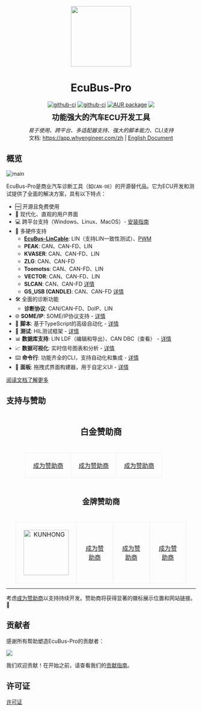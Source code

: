 <div align="center">
  <a href="https://app.whyengineer.com/zh">
    <img width="160" height="160" src="https://ecubus.oss-cn-chengdu.aliyuncs.com/img/logo256.png">
  </a>

  <h1>EcuBus-Pro</h1>

   <div style="margin:5px; display: flex; justify-content: center; align-items: center;gap:4px">
    <a href="https://github.com/ecubus/EcuBus-Pro/releases">
      <img src="https://github.com/ecubus/EcuBus-Pro/actions/workflows/build.yml/badge.svg" alt="github-ci" />
    </a>
    <a href="https://github.com/ecubus/EcuBus-Pro/releases">
      <img src="https://github.com/ecubus/EcuBus-Pro/actions/workflows/build-linux.yml/badge.svg" alt="github-ci" />
    </a>
    <a href="https://repology.org/project/ecubus-pro/versions">
       <img src="https://repology.org/badge/version-for-repo/aur/ecubus-pro.svg" alt="AUR package">
    </a>
    <a href="https://github.com/ecubus/EcuBus-Pro">
       <img src="https://img.shields.io/github/stars/ecubus/EcuBus-Pro"/>
    </a>
  </div>
  <b style="font-size:20px;margin:10px;display:block">功能强大的汽车ECU开发工具</b>
  <i>易于使用、跨平台、多适配器支持、强大的脚本能力、CLI支持</i><br/>
  文档: <a href="https://app.whyengineer.com/zh">https://app.whyengineer.com/zh</a> | <a href="https://app.whyengineer.com">English Document</a>
</div>

## 概览

![main](https://ecubus.oss-cn-chengdu.aliyuncs.com/img/main.png)

EcuBus-Pro是商业汽车诊断工具（如`CAN-OE`）的开源替代品。它为ECU开发和测试提供了全面的解决方案，具有以下特点：

- 🆓 开源且免费使用
- 🚀 现代化、直观的用户界面
- 💻 跨平台支持（Windows、Linux、MacOS）- [安装指南](./docs/about/install.md)
- 🔌 多硬件支持
  - **[EcuBus-LinCable](https://app.whyengineer.com/zh/docs/um/hardware/lincable.html)**: LIN（支持LIN一致性测试）、[PWM](https://app.whyengineer.com/zh/docs/um/pwm/pwm.html)
  - **PEAK**: CAN、CAN-FD、LIN
  - **KVASER**: CAN、CAN-FD、LIN
  - **ZLG**: CAN、CAN-FD
  - **Toomotss**: CAN、CAN-FD、LIN
  - **VECTOR**: CAN、CAN-FD、LIN
  - **SLCAN**: CAN、CAN-FD [详情](https://app.whyengineer.com/zh/docs/um/can/can.html#slcan-special)
  - **GS_USB (CANDLE)**: CAN、CAN-FD [详情](https://app.whyengineer.com/zh/docs/um/can/can.html#gs-usb)
- 🛠️ 全面的诊断功能
  - **诊断协议**: CAN/CAN-FD、DoIP、LIN
- 🌐 **SOME/IP**: SOME/IP协议支持 - [详情](https://app.whyengineer.com/zh/docs/um/someip/index.html)
- 📝 **脚本**: 基于TypeScript的高级自动化 - [详情](./docs/um/script.md)
- 🧪 **测试**: HIL测试框架 - [详情](./docs/um/test/test.md)
- 📊 **数据库支持**: LIN LDF（编辑和导出）、CAN DBC（查看） - [详情](./docs/um/database.md)
- 📈 **数据可视化**: 实时信号图表和分析 - [详情](./docs/um/graph/graph.md)
- ⌨️ **命令行**: 功能齐全的CLI，支持自动化和集成 - [详情](./docs/um/cli.md)
- 🎨 **面板**: 拖拽式界面构建器，用于自定义UI - [详情](./docs/um/panel/index.md)

[阅读文档了解更多](https://app.whyengineer.com/zh/)


## 支持与赞助

<div align="center">
  <h3 style="padding:20px;font-size:22px">白金赞助商</h3>
  <table style="width: 80%; margin: 0 auto; border-collapse: collapse;">
    <tbody>
    <tr>
      <td style="width: 33.33%; text-align: center; padding: 20px; border: 1px solid #eee;">
        <a href="./docs/about/sponsor">成为赞助商</a>
      </td>
      <td style="width: 33.33%; text-align: center; padding: 20px; border: 1px solid #eee;">
          <a href="./docs/about/sponsor">成为赞助商</a>
      </td>
      <td style="width: 33.33%; text-align: center; padding: 20px; border: 1px solid #eee;">
        <a href="./docs/about/sponsor">成为赞助商</a>
      </td>
    </tr>
    </tbody>
  </table>
  <h3 style="padding:20px;font-size:20px">金牌赞助商</h3>

  <table style="width: 90%; margin: 0 auto; border-collapse: collapse;">
    <tbody>
    <tr>
      <td style="width: 25%; text-align: center; padding: 20px; border: 1px solid #eee;">
        <a href="http://www.cdkhdz.com" target="_blank">
          <img src="./public/logo/KUNHONG-LOGO - re-E1.png" alt="KUNHONG" width="120"/>
        </a>
      </td>
      <td style="width: 25%; text-align: center; padding: 20px; border: 1px solid #eee;">
        <a href="./docs/about/sponsor">成为赞助商</a>
      </td>
      <td style="width: 25%; text-align: center; padding: 20px; border: 1px solid #eee;">
        <a href="./docs/about/sponsor">成为赞助商</a>
      </td>
      <td style="width: 25%; text-align: center; padding: 20px; border: 1px solid #eee;">
        <a href="./docs/about/sponsor">成为赞助商</a>
      </td>
    </tr>
    </tbody>
  </table>
</div>

---

考虑[成为赞助商](./docs/about/sponsor)以支持持续开发。赞助商将获得显著的徽标展示位置和网站链接。🙏

## 贡献者

感谢所有帮助塑造EcuBus-Pro的贡献者：

<a href="https://github.com/ecubus/EcuBus-Pro/graphs/contributors" target="_blank"><img src="https://contrib.rocks/image?repo=ecubus/EcuBus-Pro"></a>

我们欢迎贡献！在开始之前，请查看我们的[贡献指南](./.github/contributing.md)。


## 许可证

[许可证](./license.zh.txt) 

